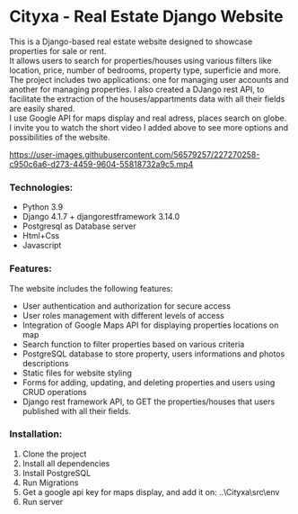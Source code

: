 
# Cityxa - Real Estate Django Website

This is a Django-based real estate website designed to showcase properties for sale or rent.<br/>
It allows users to search for properties/houses using various filters like location, price, number of bedrooms, property type, superficie and more. The project includes two applications: one for managing user accounts and another for managing properties. I also created a DJango rest API, to facilitate the extraction of the houses/appartments data with all their fields are easily shared.
<br/>
I use Google API for maps display and real adress, places search on globe.
</br>
I invite you to watch the short video I added above to see more options and possibilities of the website. 


https://user-images.githubusercontent.com/56579257/227270258-c950c6a6-d273-4459-9604-55818732a9c5.mp4


### Technologies:
- Python 3.9
- Django 4.1.7 + djangorestframework 3.14.0
- Postgresql as Database server
- Html+Css
- Javascript

### Features:
The website includes the following features:

- User authentication and authorization for secure access
- User roles management with different levels of access
- Integration of Google Maps API for displaying properties locations on map
- Search function to filter properties based on various criteria
- PostgreSQL database to store property, users informations and photos descriptions
- Static files for website styling
- Forms for adding, updating, and deleting properties and users using CRUD operations
- Django rest framework API, to GET the properties/houses that users published with all their fields.

### Installation:

1. Clone the project
2. Install all dependencies
3. Install PostgreSQL
4. Run Migrations
5. Get a google api key for maps display, and add it on: ..\Cityxa\src\env  
6. Run server


